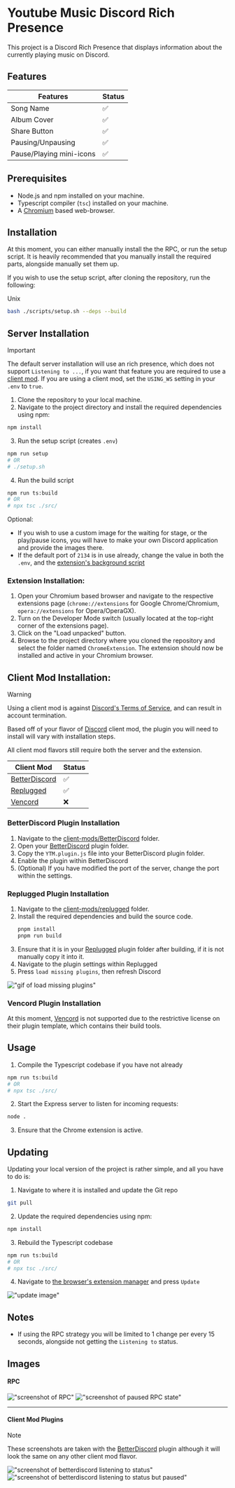 # Youtube Music Discord Rich Presence

This project is a Discord Rich Presence that displays information about the currently playing music on Discord.

## Features
| Features                 | Status             |
| ------------------------ | ------------------ |
| Song Name                | :white_check_mark: |
| Album Cover              | :white_check_mark: |
| Share Button             | :white_check_mark: |
| Pausing/Unpausing        | :white_check_mark: |
| Pause/Playing mini-icons | :white_check_mark: |

## Prerequisites

- Node.js and npm installed on your machine.
- Typescript compiler (`tsc`) installed on your machine.
- A [Chromium](https://www.chromium.org/Home/) based web-browser.

## Installation
At this moment, you can either manually install the the RPC, or run the setup script.
It is heavily recommended that you manually install the required parts, alongside manually set them up.

If you wish to use the setup script, after cloning the repository, run the following:

Unix
```sh
bash ./scripts/setup.sh --deps --build
```

## Server Installation

> [!IMPORTANT]  
> The default server installation will use an rich presence, which does not support `Listening to ...`, if you want
> that feature you are required to use a [client mod](#client-mod-installation). If you are using a client mod,
> set the `USING_WS` setting in your `.env` to `true`.

1. Clone the repository to your local machine.
2. Navigate to the project directory and install the required dependencies using npm:

```bash
npm install
```

3. Run the setup script (creates `.env`)
```bash
npm run setup
# OR
# ./setup.sh
```

4. Run the build script
```bash
npm run ts:build
# OR
# npx tsc ./src/
```

Optional:
- If you wish to use a custom image for the waiting for stage, or the play/pause icons, you will have to make your own Discord application and provide the images there.
-  If the default port of `2134` is in use already, change the value in both the `.env`, and the [extension's background script](https://github.com/AceLikesGhosts/ytm-rpc/blob/master/ChromeExtension/background.js#L23)

### Extension Installation:
1. Open your Chromium based browser and navigate to the respective extensions page (`chrome://extensions` for Google Chrome/Chromium, `opera://extensions` for Opera/OperaGX).
2. Turn on the Developer Mode switch (usually located at the top-right corner of the extensions page).
3. Click on the "Load unpacked" button.
4. Browse to the project directory where you cloned the repository and select the folder named `ChromeExtension`.
The extension should now be installed and active in your Chromium browser.


## Client Mod Installation:

> [!WARNING]  
> Using a client mod is against [Discord's Terms of Service](https://dis.gd/tos), and can result in account termination.

Based off of your flavor of [Discord](https://discordapp.com) client mod, the plugin you will need to install
will vary with installation steps.

All client mod flavors still require both the server and the extension.

| Client Mod                                          | Status             |
| --------------------------------------------------- | ------------------ |
| [BetterDiscord](#betterdiscord-plugin-installation) | :white_check_mark: |
| [Replugged](#replugged-plugin-installation)         | :white_check_mark: |
| [Vencord](#vencord-plugin-installation)             | :x:                |

### BetterDiscord Plugin Installation

1. Navigate to the [client-mods/BetterDiscord](./client-mods/BetterDiscord/) folder.
2. Open your [BetterDiscord](https://betterdiscord.app) plugin folder.
3. Copy the `YTM.plugin.js` file into your BetterDiscord plugin folder.
4. Enable the plugin within BetterDiscord
5. (Optional) If you have modified the port of the server, change the port within the settings.

### Replugged Plugin Installation

1. Navigate to the [client-mods/replugged](./client-mods/replugged/) folder.
2. Install the required dependencies and build the source code.
    ```sh
    pnpm install
    pnpm run build
    ```
3. Ensure that it is in your [Replugged](https://replugged.dev) plugin folder after building, if it is not manually copy it into it.
4. Navigate to the plugin settings within Replugged
5. Press `load missing plugins`, then refresh Discord

!["gif of load missing plugins"](images/load-missing-plugins.gif)

### Vencord Plugin Installation

At this moment, [Vencord](https://vencord.dev) is not supported due to the restrictive license on their
plugin template, which contains their build tools. 

## Usage

1. Compile the Typescript codebase if you have not already
```bash
npm run ts:build
# OR
# npx tsc ./src/
```

2. Start the Express server to listen for incoming requests:

```bash
node .
```

3. Ensure that the Chrome extension is active.

## Updating

Updating your local version of the project is rather simple, and all you have to do is:

1. Navigate to where it is installed and update the Git repo
```bash
git pull
```

2. Update the required dependencies using npm:
```bash
npm install
```

3. Rebuild the Typescript codebase
```bash
npm run ts:build
# OR
# npx tsc ./src/
```

4. Navigate to [the browser's extension manager](#extension-installation) and press `Update`

!["update image"](images/update.png)


## Notes

- If using the RPC strategy you will be limited to 1 change per every 15 seconds, alongside not getting the `Listening to` status.

## Images


#### RPC

!["screenshot of RPC"](images/rpc.png)
!["screenshot of paused RPC state"](images/paused.png)

---


#### Client Mod Plugins

> [!NOTE]
> These screenshots are taken with the [BetterDiscord](#betterdiscord-plugin-installation) plugin
> although it will look the same on any other client mod flavor.

!["screenshot of betterdiscord listening to status"](images/bd-activity.png)
!["screenshot of betterdiscord listening to status but paused"](images/bd-activity-paused.png)